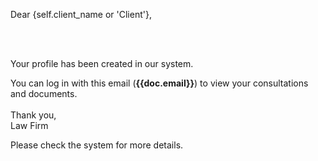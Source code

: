 <p>Dear {self.client_name or 'Client'},</p><br><br>
<p>Your profile has been created in our system.<br></p>

<p>You can log in with this email (<b>{{doc.email}}</b>) to view your consultations and documents.<br><br>
Thank you,<br>
Law Firm</p>

<p>Please check the system for more details.</p>

